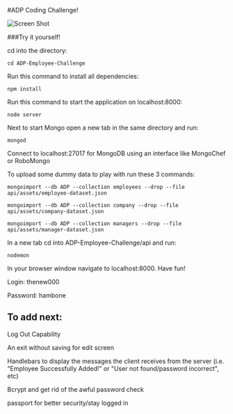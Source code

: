 #ADP Coding Challenge!

![Screen Shot](../master/css/img/screen_shot.png "An exact replica!")

###Try it yourself!

cd into the directory:

`cd ADP-Employee-Challenge`

Run this command to install all dependencies:

`npm install`

Run this command to start the application on localhost:8000:

`node server`

Next to start Mongo open a new tab in the same directory and run:

`mongod`

Connect to localhost:27017 for MongoDB using an interface like MongoChef or RoboMongo 


To upload some dummy data to play with run these 3 commands:

`mongoimport --db ADP --collection employees --drop --file api/assets/employee-dataset.json`

`mongoimport --db ADP --collection company --drop --file api/assets/company-dataset.json`

`mongoimport --db ADP --collection managers --drop --file api/assets/manager-dataset.json`

In a new tab cd into ADP-Employee-Challenge/api and run:

`nodemon`

In your browser window navigate to localhost:8000. Have fun!

Login: thenew000

Password: hambone

## To add next:

Log Out Capability

An exit without saving for edit screen

Handlebars to display the messages the client receives from the server (i.e. "Employee Successfully Added!"  or "User not found/password incorrect", etc)

Bcrypt and get rid of the awful password check

passport for better security/stay logged in
